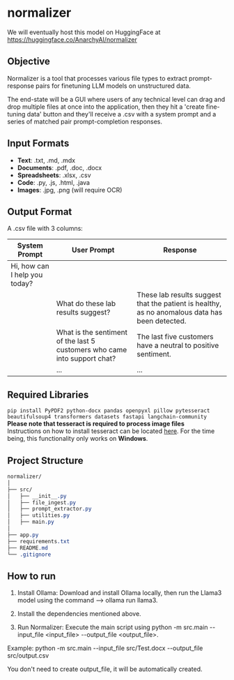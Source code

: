 # normalizer

We will eventually host this model on HuggingFace at https://huggingface.co/AnarchyAI/normalizer

## Objective

Normalizer is a tool that processes various file types to extract prompt-response pairs for finetuning LLM models on unstructured data.

The end-state will be a GUI where users of any technical level can drag and drop multiple files at once into the application, then they hit a 'create fine-tuning data' button and they'll receive a .csv with a system prompt and a series of matched pair prompt-completion responses.

## Input Formats

- **Text**: .txt, .md, .mdx
- **Documents**: .pdf, .doc, .docx
- **Spreadsheets**: .xlsx, .csv
- **Code**: .py, .js, .html, .java
- **Images**: .jpg, .png (will require OCR)

## Output Format

A .csv file with 3 columns:

| System Prompt                          | User Prompt                           | Response                                     |
| -------------------------------------- | ------------------------------------- | ---------------------------------------------|
| Hi, how can I help you today?          |                                       | 
|                                        | What do these lab results suggest?                          | These lab results suggest that the patient is healthy, as no anomalous data has been detected. |
|                                        | What is the sentiment of the last 5 customers who came into support chat? | The last five customers have a neutral to positive sentiment. |
| | ... | ... |

## Required Libraries

```pip install PyPDF2 python-docx pandas openpyxl pillow pytesseract beautifulsoup4 transformers datasets fastapi langchain-community```
<br>
**Please note that tesseract is required to process image files**
<br>
Instructions on how to install tesseract can be located [here](https://github.com/UB-Mannheim/tesseract/wiki). For the time being, this functionality only works on **Windows**.

## Project Structure

```CSS
normalizer/
│
├── src/
│   ├── __init__.py
│   ├── file_ingest.py
│   ├── prompt_extractor.py
│   ├── utilities.py
│   ├── main.py
│
├── app.py
├── requirements.txt
├── README.md
└── .gitignore
```


## How to run 


1. Install Ollama: Download and install Ollama locally, then run the Llama3 model using the command --> ollama run llama3.

2. Install the dependencies mentioned above.

3. Run Normalizer: Execute the main script using python -m src.main --input_file <input_file> --output_file <output_file>.

Example: 
python -m src.main --input_file src/Test.docx --output_file src/output.csv

You don't need to create output_file, it will be automatically created.